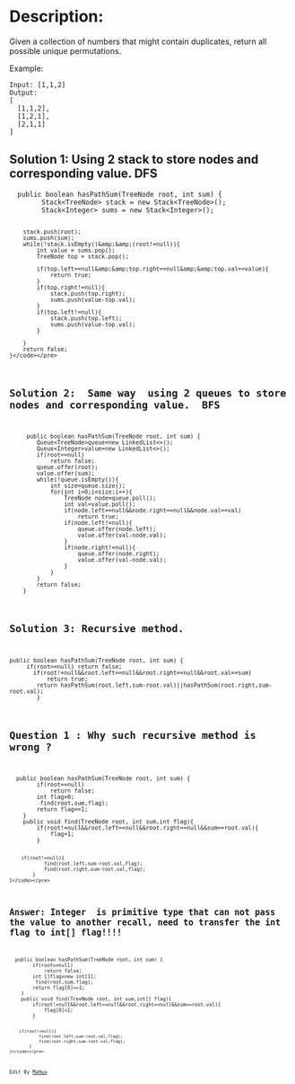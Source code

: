 <html lang="en"><head>
    <meta charset="UTF-8">
    <title></title>
<style id="system" type="text/css">body{}</style><style id="custom" type="text/css"></style></head>
<body marginheight="0"><h1>Description:</h1>
<p>Given a collection of numbers that might contain duplicates, return all possible unique permutations.

</p>
<p>Example:
</p>
<pre><code>Input: [1,1,2]
Output:
[
  [1,1,2],
  [1,2,1],
  [2,1,1]
]</code></pre>
<h2>Solution 1: Using 2 stack to store nodes and corresponding value.  DFS</h2>
<pre><code class="lang-java">  public boolean hasPathSum(TreeNode root, int sum) {
        Stack&lt;TreeNode&gt; stack = new Stack&lt;TreeNode&gt;();
        Stack&lt;Integer&gt; sums = new Stack&lt;Integer&gt;();

        stack.push(root);
        sums.push(sum);
        while(!stack.isEmpty()&amp;&amp;(root!=null)){
            int value = sums.pop();
            TreeNode top = stack.pop();

            if(top.left==null&amp;&amp;top.right==null&amp;&amp;top.val==value){
                return true;
            }
            if(top.right!=null){
                stack.push(top.right);
                sums.push(value-top.val);
            }
            if(top.left!=null){
                stack.push(top.left);
                sums.push(value-top.val);
            }

        }
        return false;
    }</code></pre>
<h2>Solution 2:  Same way  using 2 queues to store nodes and corresponding value.  BFS</h2>
<pre><code class="lang-java">     public boolean hasPathSum(TreeNode root, int sum) {   
        Queue&lt;TreeNode&gt;queue=new LinkedList&lt;&gt;();
        Queue&lt;Integer&gt;value=new LinkedList&lt;&gt;();
        if(root==null)
            return false;
        queue.offer(root);
        value.offer(sum);
        while(!queue.isEmpty()){
            int size=queue.size();
            for(int i=0;i&lt;size;i++){
                TreeNode node=queue.poll();
                int val=value.poll();
                if(node.left==null&amp;&amp;node.right==null&amp;&amp;node.val==val)
                    return true;
                if(node.left!=null){
                    queue.offer(node.left);
                    value.offer(val-node.val);
                }
                if(node.right!=null){
                    queue.offer(node.right);
                    value.offer(val-node.val);
                }
            }
        }
        return false;
    }</code></pre>
<h2>Solution 3: Recursive method.</h2>
<pre><code class="lang-java">public boolean hasPathSum(TreeNode root, int sum) {
     if(root==null) return false;
       if(root!=null&amp;&amp;root.left==null&amp;&amp;root.right==null&amp;&amp;root.val==sum)
           return true;
        return hasPathSum(root.left,sum-root.val)||hasPathSum(root.right,sum-root.val);
        }</code></pre>
<h2>Question 1 : Why such recursive method is wrong ?</h2>
<pre><code class="lang-java">  public boolean hasPathSum(TreeNode root, int sum) {
        if(root==null)
            return false;
        int flag=0;
         find(root,sum,flag);
        return flag==1;
    }
    public void find(TreeNode root, int sum,int flag){
        if(root!=null&amp;&amp;root.left==null&amp;&amp;root.right==null&amp;&amp;sum==root.val){
            flag=1;
        }

        if(root!=null){
                find(root.left,sum-root.val,flag);
                find(root.right,sum-root.val,flag);
            }
    }</code></pre>
<h2>Answer: Integer  is primitive type that can not pass the value to another recall, need to transfer the int flag to int[] flag!!!!</h2>
<pre><code class="lang-java">  public boolean hasPathSum(TreeNode root, int sum) {
        if(root==null)
            return false;
        int []flag=new int[1];
         find(root,sum,flag);
        return flag[0]==1;
    }
    public void find(TreeNode root, int sum,int[] flag){
        if(root!=null&amp;&amp;root.left==null&amp;&amp;root.right==null&amp;&amp;sum==root.val){
            flag[0]=1;
        }

        if(root!=null){
                find(root.left,sum-root.val,flag);
                find(root.right,sum-root.val,flag);
            }
    }</code></pre>
<p>Edit By <a href="http://mahua.jser.me">MaHua</a></p>
</body></html>